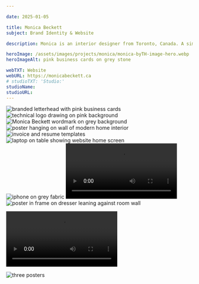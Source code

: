 ```yaml
---

date: 2025-01-05

title: Monica Beckett
subject: Brand Identity & Website

description: Monica is an interior designer from Toronto, Canada. A simple brand identity was created to live beside and help showcase her work when being presented within her portfolio. The new brand suits her clean style and approach to interior design, where she trys to create spaces that engage and incite interaction from its users. The logotype and layouts created are modular and can be adapted to whatever medium she uses them in. A custom website was created to help best showcase her work and to make sure she has a strong brand image on the web.

heroImage: /assets/images/projects/monica/monica-byTH-image-hero.webp
heroImageAlt: pink business cards on grey stone

webTXT: Website
webURL: https://monicabeckett.ca
# studioTXT: 'Studio:'
studioName:
studioURL:
---
```






<img loading="lazy" src="/assets/images/projects/monica/monica-byTH-image-1.png" alt="branded letterhead with pink business cards">

<img loading="lazy" src="/assets/images/projects/monica/monica-byTH-image-2.png" alt="technical logo drawing on pink background">


<div class="two-col">
    <img loading="lazy" src="/assets/images/projects/monica/monica-byTH-image-3.png" alt="Monica Beckett wordmark on grey background">
    <img loading="lazy" src="/assets/images/projects/monica/monica-byTH-image-4.webp" alt="poster hanging on wall of modern home interior">
</div>


<img loading="lazy" src="/assets/images/projects/monica/monica-byTH-image-5.webp" alt="invoice and resume templates">

<img loading="lazy" src="/assets/images/projects/monica/monica-byTH-image-6.webp" alt="laptop on table showing website home screen">


<div class="two-col">
    <img loading="lazy" src="/assets/images/projects/monica/monica-byTH-image-7.webp" alt="iphone on grey fabric">
    <video loading="lazy" src="/assets/images/projects/monica/monica-byTH-vertical-video-8.mp4" type="video/mp4" autoplay loop mute></video>
</div>


<img loading="lazy" src="/assets/images/projects/monica/monica-byTH-image-9.webp" alt="poster in frame on dresser leaning against room wall">

<video loading="lazy" src="/assets/images/projects/monica/monica-byTH-horizontal-video-10.mp4" type="video/mp4" autoplay loop></video>

<img loading="lazy" src="/assets/images/projects/monica/monica-byTH-image-11.webp" alt="three posters">
